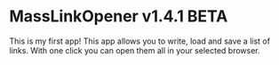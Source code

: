 # MassLinkOpener v1.4.1 BETA
This is my first app! This app allows you to write, load and save a list of links. With one click you can open them all in your selected browser.
